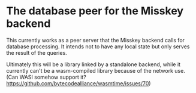 # The database peer for the Misskey backend

This currently works as a peer server that the Misskey backend calls for database processing. It intends not to have any local state but only serves the result of the queries.

Ultimately this will be a library linked by a standalone backend, while it currently can't be a wasm-compiled library because of the network use. (Can WASI somehow support it? https://github.com/bytecodealliance/wasmtime/issues/70)
